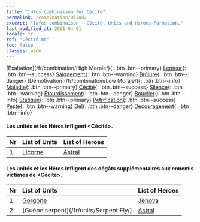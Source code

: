 ```yaml
---
title: "Infos combinaison for Cécité"
permalink: /combination/Blind/
excerpt: "Infos combinaison - Cécité. Units and Heroes Formation."
last_modified_at: 2021-04-01
locale: fr
ref: "Cécité.md"
toc: false
classes: wide
---
```


  [Exaltation](/fr/combination/High Morale/){: .btn .btn--primary} [Lenteur](/fr/combination/Slow/){: .btn .btn--success} [Saignement](/fr/combination/Bleeding/){: .btn .btn--warning} [Brûlure](/fr/combination/Burning/){: .btn .btn--danger} [Démotivation](/fr/combination/Low Morale/){: .btn .btn--info} [Maladie](/fr/combination/Disease/){: .btn .btn--primary} [Cécité](/fr/combination/Blind/){: .btn .btn--success} [Silence](/fr/combination/Silence/){: .btn .btn--warning} [Étourdissement](/fr/combination/Stun/){: .btn .btn--danger} [Bouclier](/fr/combination/Shield/){: .btn .btn--info} [Statique](/fr/combination/Static/){: .btn .btn--primary} [Pétrification](/fr/combination/Petrify/){: .btn .btn--success} [Peste](/fr/combination/Plague/){: .btn .btn--warning} [Gel](/fr/combination/Freeze/){: .btn .btn--danger} [Découragement](/fr/combination/Deterrence/){: .btn .btn--info} 


#### Les unités et les Héros infligent <Cécité>.

  | Nr |  List of Units  | List of Heroes | 
  |:---|:----------------|:---------------| 
  | 1 | [Licorne](/fr/units/Unicorn/) | [Astral](/fr/heroes/Astral/) |


#### Les unités et les Héros infligent des dégâts supplémentaires aux ennemis victimes de <Cécité>.

  | Nr |  List of Units  | List of Heroes | 
  |:---|:----------------|:---------------| 
  | 1 | [Gorgone](/fr/units/Gorgon/) | [Jenova](/fr/heroes/Jenova/) |
  | 2 | [Guêpe serpent](/fr/units/Serpent Fly/) | [Astral](/fr/heroes/Astral/) |

